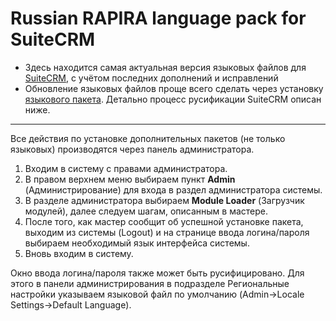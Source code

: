 Russian RAPIRA language pack for SuiteCRM
=========================================

+ Здесь находится самая актуальная версия языковых файлов для [SuiteCRM][suitecrm], с учётом последних дополнений и исправлений
+ Обновление языковых файлов проще всего сделать через установку [языкового пакета][langpack]. Детально процесс русификации SuiteCRM описан ниже.

------------------------------------------------
Все действия по установке дополнительных пакетов (не только языковых) производятся через панель администратора.

1. Входим в систему с правами администратора.
2. В правом верхнем меню выбираем пункт <b>Admin</b> (Администрирование) для входа в раздел администратора системы.
3. В разделе администратора выбираем <b>Module Loader</b> (Загрузчик модулей), далее следуем шагам, описанным в мастере.
4. После того, как мастер сообщит об успешной установке пакета, выходим из системы (Logout) и на странице ввода логина/пароля выбираем необходимый язык интерфейса системы.
5. Вновь входим в систему.

Окно ввода логина/пароля также может быть русифицировано. Для этого в панели администрирования в подразделе Региональные настройки указываем языковой файл по умолчанию (Admin->Locale Settings->Default Language).

[langpack]: https://github.com/likhobory/SuiteCRM7RU/blob/ver.7.1.2/rapira-suite_pack_russian-7.1.2.zip?raw=true
[man]: http://www.sugarcrm.com.ua/viewtopic.php?f=4&t=373&p=1340#p1340
[suitecrm]: https://github.com/salesagility/SuiteCRM
[forum]: http://www.sugarcrm.com.ua/viewtopic.php?f=4&t=1465&sid=8bd490538356fc3c054477ae9c1c692a
